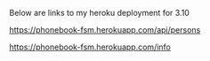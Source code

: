 Below are links to my heroku deployment for 3.10 

https://phonebook-fsm.herokuapp.com/api/persons

https://phonebook-fsm.herokuapp.com/info